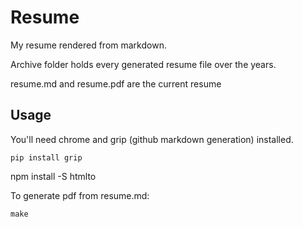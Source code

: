 # Resume

My resume rendered from markdown. 

Archive folder holds every generated resume file over the years.

resume.md and resume.pdf are the current resume


## Usage

You'll need chrome and grip (github markdown generation) installed.


```
pip install grip
```

npm install -S htmlto

To generate pdf from resume.md:

```
make
```